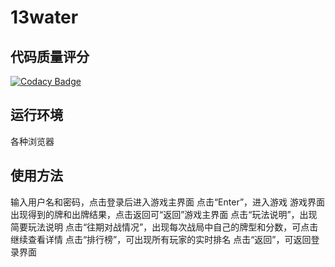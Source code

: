 # 13water

## 代码质量评分

[![Codacy Badge](https://api.codacy.com/project/badge/Grade/dbdf911f904247b58c1d4a5928b3b809)](https://www.codacy.com/manual/7Hoki/13water?utm_source=github.com&amp;utm_medium=referral&amp;utm_content=7Hoki/13water&amp;utm_campaign=Badge_Grade)

## 运行环境
各种浏览器

## 使用方法
输入用户名和密码，点击登录后进入游戏主界面
点击“Enter”，进入游戏
游戏界面出现得到的牌和出牌结果，点击返回可“返回”游戏主界面
点击“玩法说明”，出现简要玩法说明
点击“往期对战情况”，出现每次战局中自己的牌型和分数，可点击继续查看详情
点击“排行榜”，可出现所有玩家的实时排名
点击“返回”，可返回登录界面

